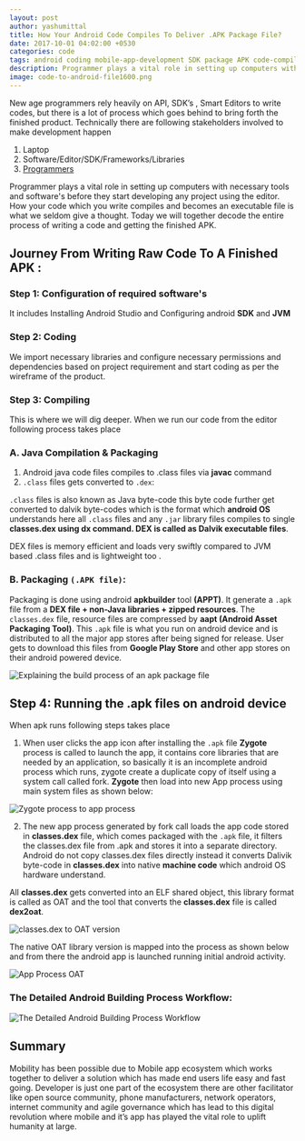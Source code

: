 ```yaml
---
layout: post
author: yashumittal
title: How Your Android Code Compiles To Deliver .APK Package File?
date: 2017-10-01 04:02:00 +0530
categories: code
tags: android coding mobile-app-development SDK package APK code-compiling
description: Programmer plays a vital role in setting up computers with necessary tools, together decode the entire process of writing a code and getting the finished APK.
image: code-to-android-file1600.png
---
```


New age programmers rely heavily on API, SDK’s , Smart Editors to write codes, but there is a lot of process which goes behind to bring forth the finished product. Technically there are following stakeholders involved to make development happen

1. Laptop
2. Software/Editor/SDK/Frameworks/Libraries
3. [Programmers](//codecarrot.net/)

Programmer plays a vital role in setting up computers with necessary tools and software's before they start developing any project using the editor. How your code which you write compiles and becomes an executable file is what we seldom give a thought. Today we will together decode the entire process of writing a code and getting the finished APK.

## Journey From Writing Raw Code To A Finished APK :

### Step 1: Configuration of required software's

It includes Installing Android Studio and Configuring android **SDK** and **JVM**

### Step 2: Coding

We import necessary libraries and configure necessary permissions and dependencies based on project requirement and start coding as per the wireframe of the product.

### Step 3: Compiling

This is where we will dig deeper. When we run our code from the editor following process takes place

### A. Java Compilation & Packaging

1. Android java code files compiles to .class files via **javac** command
2. `.class` files gets converted to `.dex`:

`.class` files is also known as Java byte-code this byte code further get converted to dalvik byte-codes which is the format which **android OS** understands here all `.class` files and any `.jar` library files compiles to single **classes.dex using dx command. DEX is called as Dalvik executable files**.

DEX files is memory efficient and loads very swiftly compared to JVM based .class files and is lightweight too .

### B. Packaging `(.APK file)`:

Packaging is done using android **apkbuilder** tool **(APPT)**. It generate a `.apk` file from a **DEX file + non-Java libraries + zipped resources**. The `classes.dex` file, resource files are compressed by **aapt (Android Asset Packaging Tool)**. This `.apk` file is what you run on android device and is distributed to all the major app stores after being signed for release. User gets to download this files from **Google Play Store** and other app stores on their android powered device.

![Explaining the build process of an apk package file](//blog.codecarrot.net/images/1-ASSbFftzD0WZ77jlkgQEHg.png)

## Step 4: Running the .apk files on android device

When apk runs following steps takes place

1. When user clicks the app icon after installing the `.apk` file **Zygote** process is called to launch the app, it contains core libraries that are needed by an application, so basically it is an incomplete android process which runs, zygote create a duplicate copy of itself using a system call called fork. **Zygote** then load into new App process using main system files as shown below:

![Zygote process to app process](//blog.codecarrot.net/images/0-AjTy1nZWIY5rZsjB.png)

2. The new app process generated by fork call loads the app code stored in **classes.dex** file, which comes packaged with the `.apk` file, it filters the classes.dex file from .apk and stores it into a separate directory. Android do not copy classes.dex files directly instead it converts Dalivik byte-code in **classes.dex** into native **machine code** which android OS hardware understand.

All **classes.dex** gets converted into an ELF shared object, this library format is called as OAT and the tool that converts the **classes.dex** file is called **dex2oat**.

![classes.dex to OAT version](//blog.codecarrot.net/images/0-6Va-tD_HxV3Nj4Qo.png)

The native OAT library version is mapped into the process as shown below and from there the android app is launched running initial android activity.

![App Process OAT](//blog.codecarrot.net/images/0-zedmqQWrucsw0bqF.png)

### The Detailed Android Building Process Workflow:

![The Detailed Android Building Process Workflow](//blog.codecarrot.net/images/1-LbKGyabN6vr-9iR-rvnzPg.png)

## Summary

Mobility has been possible due to Mobile app ecosystem which works together to deliver a solution which has made end users life easy and fast going. Developer is just one part of the ecosystem there are other facilitator like open source community, phone manufacturers, network operators, internet community and agile governance which has lead to this digital revolution where mobile and it’s app has played the vital role to uplift humanity at large.
